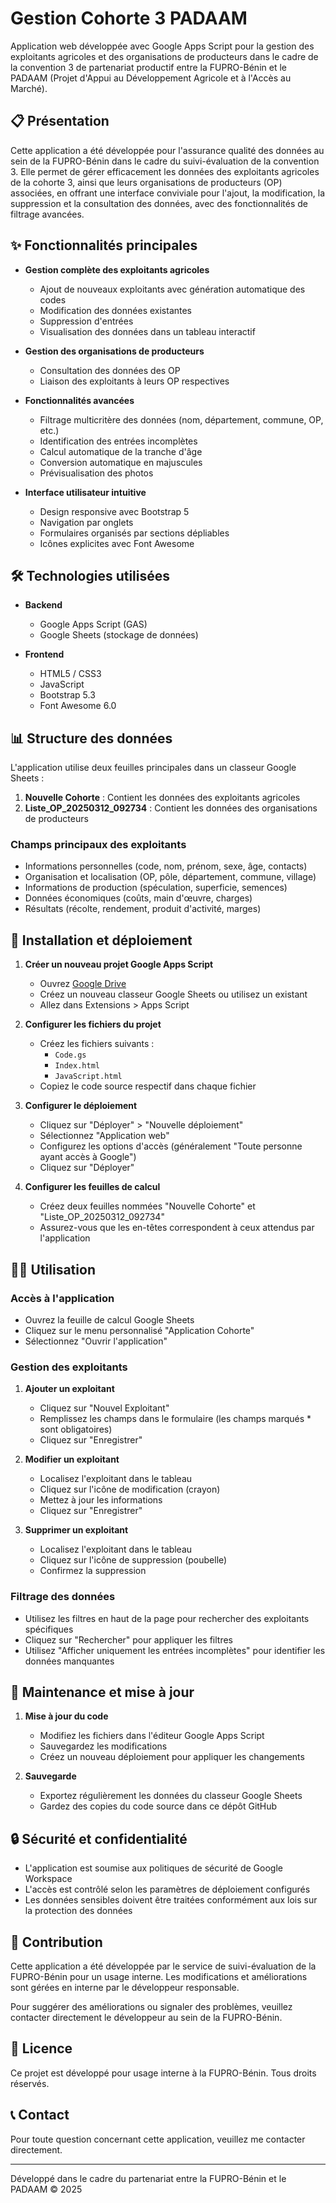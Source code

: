 # Gestion Cohorte 3 PADAAM

Application web développée avec Google Apps Script pour la gestion des exploitants agricoles et des organisations de producteurs dans le cadre de la convention 3 de partenariat productif entre la FUPRO-Bénin et le PADAAM (Projet d'Appui au Développement Agricole et à l'Accès au Marché).

## 📋 Présentation

Cette application a été développée pour l'assurance qualité des données au sein de la FUPRO-Bénin dans le cadre du suivi-évaluation de la convention 3. Elle permet de gérer efficacement les données des exploitants agricoles de la cohorte 3, ainsi que leurs organisations de producteurs (OP) associées, en offrant une interface conviviale pour l'ajout, la modification, la suppression et la consultation des données, avec des fonctionnalités de filtrage avancées.

## ✨ Fonctionnalités principales

- **Gestion complète des exploitants agricoles**
  - Ajout de nouveaux exploitants avec génération automatique des codes
  - Modification des données existantes
  - Suppression d'entrées
  - Visualisation des données dans un tableau interactif

- **Gestion des organisations de producteurs**
  - Consultation des données des OP
  - Liaison des exploitants à leurs OP respectives

- **Fonctionnalités avancées**
  - Filtrage multicritère des données (nom, département, commune, OP, etc.)
  - Identification des entrées incomplètes
  - Calcul automatique de la tranche d'âge
  - Conversion automatique en majuscules
  - Prévisualisation des photos

- **Interface utilisateur intuitive**
  - Design responsive avec Bootstrap 5
  - Navigation par onglets
  - Formulaires organisés par sections dépliables
  - Icônes explicites avec Font Awesome

## 🛠️ Technologies utilisées

- **Backend**
  - Google Apps Script (GAS)
  - Google Sheets (stockage de données)

- **Frontend**
  - HTML5 / CSS3
  - JavaScript
  - Bootstrap 5.3
  - Font Awesome 6.0

## 📊 Structure des données

L'application utilise deux feuilles principales dans un classeur Google Sheets :

1. **Nouvelle Cohorte** : Contient les données des exploitants agricoles
2. **Liste_OP_20250312_092734** : Contient les données des organisations de producteurs

### Champs principaux des exploitants

- Informations personnelles (code, nom, prénom, sexe, âge, contacts)
- Organisation et localisation (OP, pôle, département, commune, village)
- Informations de production (spéculation, superficie, semences)
- Données économiques (coûts, main d'œuvre, charges)
- Résultats (récolte, rendement, produit d'activité, marges)

## 🚀 Installation et déploiement

1. **Créer un nouveau projet Google Apps Script**
   - Ouvrez [Google Drive](https://drive.google.com)
   - Créez un nouveau classeur Google Sheets ou utilisez un existant
   - Allez dans Extensions > Apps Script

2. **Configurer les fichiers du projet**
   - Créez les fichiers suivants :
     - `Code.gs`
     - `Index.html`
     - `JavaScript.html`
   - Copiez le code source respectif dans chaque fichier

3. **Configurer le déploiement**
   - Cliquez sur "Déployer" > "Nouvelle déploiement"
   - Sélectionnez "Application web"
   - Configurez les options d'accès (généralement "Toute personne ayant accès à Google")
   - Cliquez sur "Déployer"

4. **Configurer les feuilles de calcul**
   - Créez deux feuilles nommées "Nouvelle Cohorte" et "Liste_OP_20250312_092734"
   - Assurez-vous que les en-têtes correspondent à ceux attendus par l'application

## 👨‍💻 Utilisation

### Accès à l'application

- Ouvrez la feuille de calcul Google Sheets
- Cliquez sur le menu personnalisé "Application Cohorte"
- Sélectionnez "Ouvrir l'application"

### Gestion des exploitants

1. **Ajouter un exploitant**
   - Cliquez sur "Nouvel Exploitant"
   - Remplissez les champs dans le formulaire (les champs marqués * sont obligatoires)
   - Cliquez sur "Enregistrer"

2. **Modifier un exploitant**
   - Localisez l'exploitant dans le tableau
   - Cliquez sur l'icône de modification (crayon)
   - Mettez à jour les informations
   - Cliquez sur "Enregistrer"

3. **Supprimer un exploitant**
   - Localisez l'exploitant dans le tableau
   - Cliquez sur l'icône de suppression (poubelle)
   - Confirmez la suppression

### Filtrage des données

- Utilisez les filtres en haut de la page pour rechercher des exploitants spécifiques
- Cliquez sur "Rechercher" pour appliquer les filtres
- Utilisez "Afficher uniquement les entrées incomplètes" pour identifier les données manquantes

## 📝 Maintenance et mise à jour

1. **Mise à jour du code**
   - Modifiez les fichiers dans l'éditeur Google Apps Script
   - Sauvegardez les modifications
   - Créez un nouveau déploiement pour appliquer les changements

2. **Sauvegarde**
   - Exportez régulièrement les données du classeur Google Sheets
   - Gardez des copies du code source dans ce dépôt GitHub

## 🔒 Sécurité et confidentialité

- L'application est soumise aux politiques de sécurité de Google Workspace
- L'accès est contrôlé selon les paramètres de déploiement configurés
- Les données sensibles doivent être traitées conformément aux lois sur la protection des données

## 🤝 Contribution

Cette application a été développée par le service de suivi-évaluation de la FUPRO-Bénin pour un usage interne. Les modifications et améliorations sont gérées en interne par le développeur responsable.

Pour suggérer des améliorations ou signaler des problèmes, veuillez contacter directement le développeur au sein de la FUPRO-Bénin.

## 📄 Licence

Ce projet est développé pour usage interne à la FUPRO-Bénin. Tous droits réservés.

## 📞 Contact

Pour toute question concernant cette application, veuillez me contacter directement.

---

Développé dans le cadre du partenariat entre la FUPRO-Bénin et le PADAAM © 2025